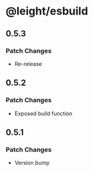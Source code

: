# @leight/esbuild

## 0.5.3

### Patch Changes

- Re-release

## 0.5.2

### Patch Changes

- Exposed build function

## 0.5.1

### Patch Changes

- Version bump

